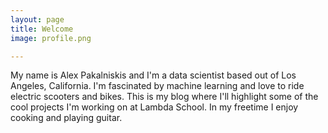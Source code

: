 ```yaml
---
layout: page
title: Welcome
image: profile.png

---
```


My name is Alex Pakalniskis and I'm a data scientist based out of Los Angeles, California. I'm fascinated by machine learning and love to ride electric scooters and bikes. This is my blog where I'll highlight some of the cool projects I'm working on at Lambda School. In my freetime I enjoy cooking and playing guitar.
